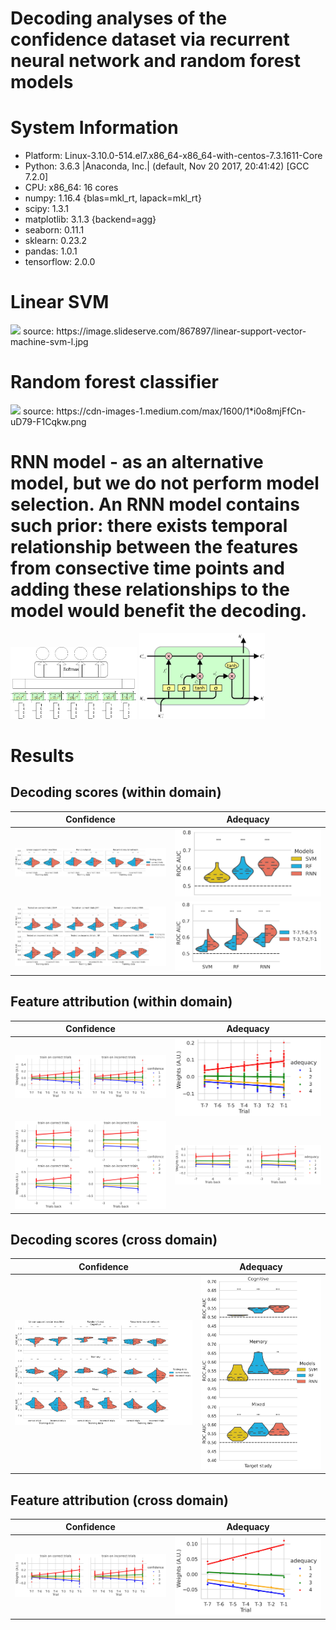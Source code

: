# Decoding analyses of the confidence dataset via recurrent neural network and random forest models

# System Information
- Platform:      Linux-3.10.0-514.el7.x86_64-x86_64-with-centos-7.3.1611-Core
- Python:        3.6.3 |Anaconda, Inc.| (default, Nov 20 2017, 20:41:42)  [GCC 7.2.0]
- CPU:           x86_64: 16 cores
- numpy:         1.16.4 {blas=mkl_rt, lapack=mkl_rt}
- scipy:         1.3.1
- matplotlib:    3.1.3 {backend=agg}
- seaborn:       0.11.1
- sklearn:       0.23.2
- pandas:        1.0.1
- tensorflow:    2.0.0

# Linear SVM
<img src="https://image.slideserve.com/867897/linear-support-vector-machine-svm-l.jpg" width="50%" />
source: https://image.slideserve.com/867897/linear-support-vector-machine-svm-l.jpg

# Random forest classifier
<img src="https://cdn-images-1.medium.com/max/1600/1*i0o8mjFfCn-uD79-F1Cqkw.png">
source: https://cdn-images-1.medium.com/max/1600/1*i0o8mjFfCn-uD79-F1Cqkw.png

# RNN model - as an alternative model, but we do not perform model selection. An RNN model contains such prior: there exists temporal relationship between the features from consective time points and adding these relationships to the model would benefit the decoding. 
<p float="left">
  <img src="https://github.com/nmningmei/decoding_confidence_dataset/blob/main/figures/RNN%20model%20confidence%20database.jpg" width="40%" /> <img src="https://github.com/nmningmei/decoding_confidence_dataset/blob/main/figures/external-content.duckduckgo.com.jpg" width="40%" />
</p>


# Results
## Decoding scores (within domain)
Confidence             |  Adequacy
:-------------------------:|:-------------------------:
![cws](https://github.com/nmningmei/decoding_confidence_dataset/blob/main/figures/confidence/LOO/scores.jpg)  |  ![aws](https://github.com/nmningmei/decoding_confidence_dataset/blob/main/figures/adequacy/LOO/scores.jpg)
![cwss](https://github.com/nmningmei/decoding_confidence_dataset/blob/main/figures/confidence/LOO/scores_split.jpg)  |  ![awss](https://github.com/nmningmei/decoding_confidence_dataset/blob/main/figures/adequacy/LOO/scores_split.jpg)

## Feature attribution (within domain)
Confidence             |  Adequacy
:-------------------------:|:-------------------------:
![cwf](https://github.com/nmningmei/decoding_confidence_dataset/blob/main/figures/confidence/LOO/features.jpg)  |  ![awf](https://github.com/nmningmei/decoding_confidence_dataset/blob/main/figures/adequacy/LOO/features.jpg)
![cwfs](https://github.com/nmningmei/decoding_confidence_dataset/blob/main/figures/confidence/LOO/features_split.jpg)  |  ![awfs](https://github.com/nmningmei/decoding_confidence_dataset/blob/main/figures/adequacy/LOO/features_split.jpg)

## Decoding scores (cross domain)
Confidence             |  Adequacy
:-------------------------:|:-------------------------:
![ccs](https://github.com/nmningmei/decoding_confidence_dataset/blob/main/figures/confidence/cross_domain/scores.jpg)  |  ![acs](https://github.com/nmningmei/decoding_confidence_dataset/blob/main/figures/adequacy/cross_domain/scores.jpg)

## Feature attribution (cross domain)
Confidence             |  Adequacy
:-------------------------:|:-------------------------:
![ccf](https://github.com/nmningmei/decoding_confidence_dataset/blob/main/figures/confidence/cross_domain/features.jpg)  |  ![acf](https://github.com/nmningmei/decoding_confidence_dataset/blob/main/figures/adequacy/cross_domain/features.jpg)


